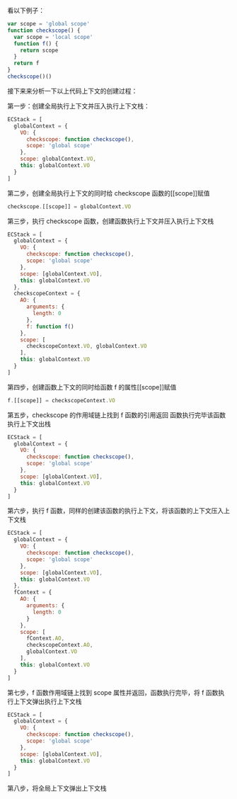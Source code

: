 看以下例子：

```js
var scope = 'global scope'
function checkscope() {
  var scope = 'local scope'
  function f() {
    return scope
  }
  return f
}
checkscope()()
```

接下来来分析一下以上代码上下文的创建过程：

第一步：创建全局执行上下文并压入执行上下文栈：

```js
ECStack = [
  globalContext = {
    VO: {
      checkscope: function checkscope(),
      scope: 'global scope'
    },
    scope: globalContext.VO,
    this: globalContext.VO
  }
]
```

第二步，创建全局执行上下文的同时给 checkscope 函数的[[scope]]赋值

```js
checkscope.[[scope]] = globalContext.VO
```

第三步，执行 checkscope 函数，创建函数执行上下文并压入执行上下文栈

```js
ECStack = [
  globalContext = {
    VO: {
      checkscope: function checkscope(),
      scope: 'global scope'
    },
    scope: [globalContext.VO],
    this: globalContext.VO
  },
  checkscopeContext = {
    AO: {
      arguments: {
        length: 0
      },
      f: function f()
    },
    scope: [
      checkscopeContext.VO, globalContext.VO
    ],
    this: globalContext.VO
  }
]
```

第四步，创建函数上下文的同时给函数 f 的属性[[scope]]赋值

```js
f.[[scope]] = checkscopeContext.VO
```

第五步，checkscope 的作用域链上找到 f 函数的引用返回 函数执行完毕该函数执行上下文出栈

```js
ECStack = [
  globalContext = {
    VO: {
      checkscope: function checkscope(),
      scope: 'global scope'
    },
    scope: [globalContext.VO],
    this: globalContext.VO
  }
]
```

第六步，执行 f 函数，同样的创建该函数的执行上下文，将该函数的上下文压入上下文栈

```js
ECStack = [
  globalContext = {
    VO: {
      checkscope: function checkscope(),
      scope: 'global scope'
    },
    scope: [globalContext.VO],
    this: globalContext.VO
  },
  fContext = {
    AO: {
      arguments: {
        length: 0
      }
    },
    scope: [
      fContext.AO,
      checkscopeContext.AO,
      globalContext.VO
    ],
    this: globalContext.VO
  }
]
```

第七步，f 函数作用域链上找到 scope 属性并返回，函数执行完毕，将 f 函数执行上下文弹出执行上下文栈

```js
ECStack = [
  globalContext = {
    VO: {
      checkscope: function checkscope(),
      scope: 'global scope'
    },
    scope: [globalContext.VO],
    this: globalContext.VO
  }
]
```

第八步，将全局上下文弹出上下文栈
